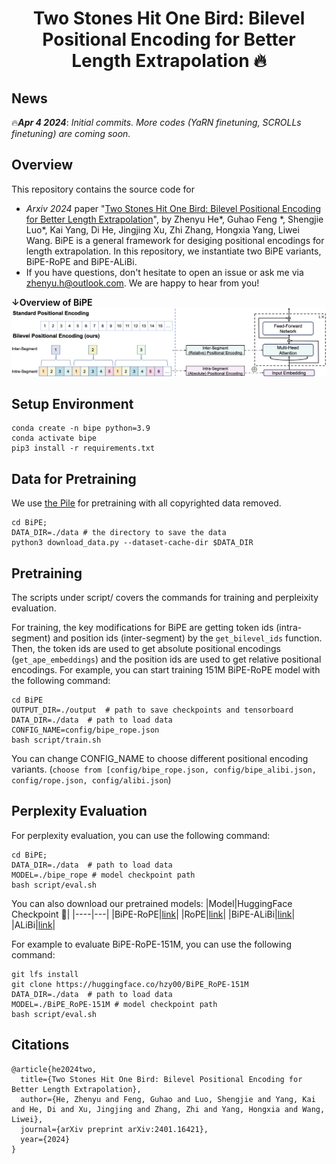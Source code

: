 <h1 align="center">
Two Stones Hit One Bird: Bilevel Positional Encoding for Better Length Extrapolation 🔥
</h1>

## News

🔥***Apr 4 2024***: *Initial commits. More codes (YaRN finetuning, SCROLLs finetuning) are coming soon.*

## Overview
This repository contains the source code for 
* *Arxiv 2024* paper "[Two Stones Hit One Bird: Bilevel Positional Encoding for Better Length Extrapolation](https://arxiv.org/abs/2401.16421)", by Zhenyu He\*, Guhao Feng
*, Shengjie Luo\*, Kai Yang, Di He, Jingjing Xu, Zhi Zhang, Hongxia Yang, Liwei Wang. BiPE is a general framework for desiging positional encodings for length extrapolation. In this repository, we instantiate two BiPE variants, BiPE-RoPE and BiPE-ALiBi.
* If you have questions, don't hesitate to open an issue or ask me via <zhenyu.h@outlook.com>. We are happy to hear from you!


**↓Overview of BiPE**
![](./imgs/overview_bipe.png)

## Setup Environment
```shell
conda create -n bipe python=3.9
conda activate bipe
pip3 install -r requirements.txt
```

## Data for Pretraining
We use [the Pile](uncopyrighted) for pretraining with all copyrighted data removed.
```shell
cd BiPE;
DATA_DIR=./data # the directory to save the data
python3 download_data.py --dataset-cache-dir $DATA_DIR
```

## Pretraining
The scripts under script/ covers the commands for training and perpleixity evaluation.   

For training, the key modifications for BiPE are getting token ids (intra-segment) and position ids (inter-segment) by the `get_bilevel_ids` function. Then, the token ids are used to get absolute positional encodings (`get_ape_embeddings`) and the position ids are used to get relative positional encodings. For example, you can start training 151M BiPE-RoPE model with the following command:
```shell
cd BiPE
OUTPUT_DIR=./output  # path to save checkpoints and tensorboard
DATA_DIR=./data  # path to load data
CONFIG_NAME=config/bipe_rope.json
bash script/train.sh
```
You can change CONFIG_NAME to choose different positional encoding variants. (`choose from [config/bipe_rope.json, config/bipe_alibi.json, config/rope.json, config/alibi.json`)

## Perplexity Evaluation
For perplexity evaluation, you can use the following command:
```shell
cd BiPE;
DATA_DIR=./data  # path to load data
MODEL=./bipe_rope # model checkpoint path
bash script/eval.sh
```
    
     
You can also download our pretrained models:
|Model|HuggingFace Checkpoint 🤗|
|----|---|
|BiPE-RoPE|[link](https://huggingface.co/hzy00/BiPE_RoPE-151M)|
|RoPE|[link](https://huggingface.co/hzy00/RoPE-151M)|
|BiPE-ALiBi|[link](https://huggingface.co/hzy00/BiPE_ALiBi-151M)|
|ALiBi|[link](https://huggingface.co/hzy00/ALiBi-151M)|
  
   
For example to evaluate BiPE-RoPE-151M, you can use the following command:
```shell
git lfs install
git clone https://huggingface.co/hzy00/BiPE_RoPE-151M
DATA_DIR=./data  # path to load data
MODEL=./BiPE_RoPE-151M # model checkpoint path
bash script/eval.sh
```

## Citations
```
@article{he2024two,
  title={Two Stones Hit One Bird: Bilevel Positional Encoding for Better Length Extrapolation},
  author={He, Zhenyu and Feng, Guhao and Luo, Shengjie and Yang, Kai and He, Di and Xu, Jingjing and Zhang, Zhi and Yang, Hongxia and Wang, Liwei},
  journal={arXiv preprint arXiv:2401.16421},
  year={2024}
}
```